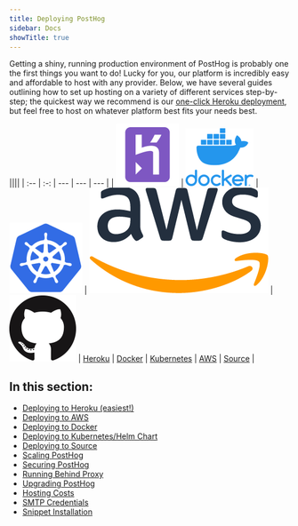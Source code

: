 ```yaml
---
title: Deploying PostHog
sidebar: Docs
showTitle: true
---
```


Getting a shiny, running production environment of PostHog is probably one the first things you want to do! Lucky for you, our platform is incredibly easy and affordable to host with any provider. Below, we have several guides outlining how to set up hosting on a variety of different services step-by-step; the quickest way we recommend is our [one-click Heroku deployment](/docs/deployment/deploy-heroku), but feel free to host on whatever platform best fits your needs best.

||||
| :-- | :-: | --- | --- | --- |
| [![](../../src/images/install-heroku.png)](/docs/deployment/deploy-heroku) | [![](../../src/images/install-docker.png)](/docs/deployment/deploy-docker) | [![](../../src/images/install-kubernetes.png)](/docs/deployment/deploy-kubernetes) | [![](../../src/images/install-aws.png)](/docs/deployment/deploy-aws) | [![](../../src/images/github-logo.png)](/docs/deployment/deploy-source)
| <a href="#heroku" class="middle">Heroku</a> | <a href="#docker-compose" class="middle">Docker</a> | <a href="#helm-chart-kubernetes-installation" class="middle">Kubernetes</a> | <a href="#aws-ecs-fargate" class="middle">AWS</a> | <a href="#source-installation" class="middle">Source</a> |

## **In this section:**

- [Deploying to Heroku (easiest!)](/docs/deployment/deploy-heroku)
- [Deploying to AWS](/docs/deployment/deploy-aws)
- [Deploying to Docker](/docs/deployment/deploy-docker)
- [Deploying to Kubernetes/Helm Chart](/docs/deployment/deploy-kubernetes)
- [Deploying to Source](/docs/deployment/deploy-source)
- [Scaling PostHog](/docs/deployment/scaling-posthog)
- [Securing PostHog](/docs/deployment/securing-posthog)
- [Running Behind Proxy](/docs/deployment/running-behind-proxy)
- [Upgrading PostHog](/docs/deployment/upgrading-posthog)
- [Hosting Costs](/docs/deployment/hosting-costs)
- [SMTP Credentials](/docs/deployment/smtp-credentials)
- [Snippet Installation](/docs/deployment/snippet-installation)
